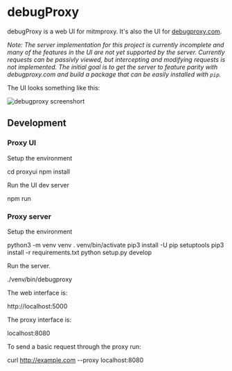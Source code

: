 # debugProxy 

debugProxy is a web UI for mitmproxy. It's also the UI for [debugproxy.com][1].

_Note: The server implementation for this project is currently incomplete and
many of the features in the UI are not yet supported by the server. Currently
requests can be passivly viewed, but intercepting and modifying requests is not
implemented. The initial goal is to get the server to feature parity with
debugproxy.com and build a package that can be easily installed with `pip`._

The UI looks something like this:

![debugproxy screenshort][2]

## Development

### Proxy UI

Setup the environment

  cd proxyui
  npm install

Run the UI dev server

  npm run

### Proxy server

Setup the environment

  python3 -m venv venv
  . venv/bin/activate
  pip3 install -U pip setuptools
  pip3 install -r requirements.txt
  python setup.py develop

Run the server.

  ./venv/bin/debugproxy

The web interface is:
  
  http://localhost:5000

The proxy interface is:

  localhost:8080

To send a basic request through the proxy run:

  curl http://example.com --proxy localhost:8080


[1]: https://debugproxy.com
[2]: https://debugproxy.com/static/img/debugTechBikers.png
